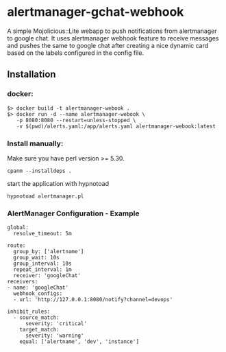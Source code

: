 # alertmanager-gchat-webhook
 A simple Mojolicious::Lite webapp to push notifications from alertmanager to google chat. It uses alertmanager webhook feature to receive messages and pushes the same to google chat after creating a nice dynamic card based on the labels configured in the config file.
  
## Installation 
### docker:
 ```
 $> docker build -t alertmanager-webook .
 $> docker run -d --name alertmanager-webook \
    -p 8080:8080 --restart=unless-stopped \
    -v $(pwd)/alerts.yaml:/app/alerts.yaml alertmanager-webook:latest
 ```
 
### Install manually:
Make sure you have perl version >= 5.30.
```
cpanm --installdeps .
```
start the application with hypnotoad
```
hypnotoad alertmanager.pl
```

### AlertManager Configuration - Example
```
global:
  resolve_timeout: 5m

route:
  group_by: ['alertname']
  group_wait: 10s
  group_interval: 10s                                                                                                                                                                          
  repeat_interval: 1m                                                                                                                                                                          
  receiver: 'googleChat'                                                                                                                                                                       
receivers:                                                                                                                                                                                     
- name: 'googleChat'                                                                                                                                                                           
  webhook_configs:
  - url: 'http://127.0.0.1:8080/notify?channel=devops'

inhibit_rules:
  - source_match:
      severity: 'critical'
    target_match:
      severity: 'warning'
    equal: ['alertname', 'dev', 'instance']

```


